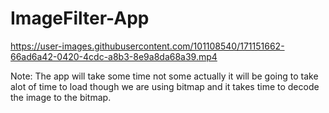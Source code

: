 # ImageFilter-App



https://user-images.githubusercontent.com/101108540/171151662-66ad6a42-0420-4cdc-a8b3-8e9a8da68a39.mp4




Note: The app will take some time not some actually it will be going to take alot of time to load though we are using bitmap and it takes time to decode the image to the bitmap.
